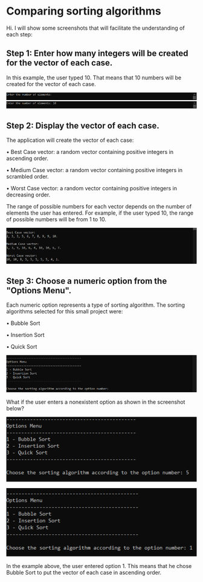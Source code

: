 # Comparing sorting algorithms

Hi. I will show some screenshots that will facilitate the understanding of each step:

## Step 1: Enter how many integers will be created for the vector of each case.

In this example, the user typed 10. That means that 10 numbers will be created for the vector of each case.

![Step 1](https://github.com/marcosFDSjunior/-Comparing-sorting-algorithms/blob/master/Application%20screenshots/01.PNG)
![Step 1](https://github.com/marcosFDSjunior/-Comparing-sorting-algorithms/blob/master/Application%20screenshots/02.PNG)

## Step 2: Display the vector of each case.

The application will create the vector of each case:

• Best Case vector: a random vector containing positive integers in ascending order.

• Medium Case vector: a random vector containing positive integers in scrambled order.

• Worst Case vector: a random vector containing positive integers in decreasing order.

The range of possible numbers for each vector depends on the number of elements the user has entered. For example, if the user typed 10, the range of possible numbers will be from 1 to 10.

![Step 2](https://github.com/marcosFDSjunior/-Comparing-sorting-algorithms/blob/master/Application%20screenshots/03.PNG)

## Step 3: Choose a numeric option from the "Options Menu".

Each numeric option represents a type of sorting algorithm. The sorting algorithms selected for this small project were:

• Bubble Sort

• Insertion Sort

• Quick Sort

![Step 3](https://github.com/marcosFDSjunior/-Comparing-sorting-algorithms/blob/master/Application%20screenshots/04.PNG)

What if the user enters a nonexistent option as shown in the screenshot below?

![Step 3](https://github.com/marcosFDSjunior/-Comparing-sorting-algorithms/blob/master/Application%20screenshots/09.PNG)

![Step 3](https://github.com/marcosFDSjunior/-Comparing-sorting-algorithms/blob/master/Application%20screenshots/06.PNG)

In the example above, the user entered option 1. This means that he chose Bubble Sort to put the vector of each case in ascending order.
